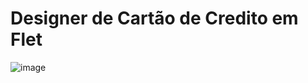 # Designer de Cartão de Credito em Flet


![image](https://github.com/user-attachments/assets/456a1fce-117c-4d41-9ed5-8cf26f572e1c)
